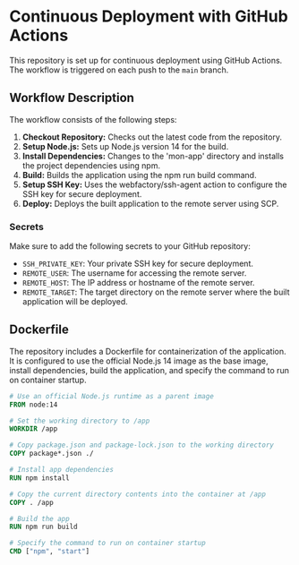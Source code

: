 # Continuous Deployment with GitHub Actions

This repository is set up for continuous deployment using GitHub Actions. The workflow is triggered on each push to the `main` branch.

## Workflow Description

The workflow consists of the following steps:

1. **Checkout Repository:** Checks out the latest code from the repository.
2. **Setup Node.js:** Sets up Node.js version 14 for the build.
3. **Install Dependencies:** Changes to the 'mon-app' directory and installs the project dependencies using npm.
4. **Build:** Builds the application using the npm run build command.
5. **Setup SSH Key:** Uses the webfactory/ssh-agent action to configure the SSH key for secure deployment.
6. **Deploy:** Deploys the built application to the remote server using SCP.

### Secrets

Make sure to add the following secrets to your GitHub repository:

- `SSH_PRIVATE_KEY`: Your private SSH key for secure deployment.
- `REMOTE_USER`: The username for accessing the remote server.
- `REMOTE_HOST`: The IP address or hostname of the remote server.
- `REMOTE_TARGET`: The target directory on the remote server where the built application will be deployed.

## Dockerfile

The repository includes a Dockerfile for containerization of the application. It is configured to use the official Node.js 14 image as the base image, install dependencies, build the application, and specify the command to run on container startup.

```dockerfile
# Use an official Node.js runtime as a parent image
FROM node:14

# Set the working directory to /app
WORKDIR /app

# Copy package.json and package-lock.json to the working directory
COPY package*.json ./

# Install app dependencies
RUN npm install

# Copy the current directory contents into the container at /app
COPY . /app

# Build the app
RUN npm run build

# Specify the command to run on container startup
CMD ["npm", "start"]
